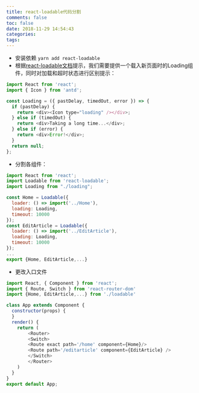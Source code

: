 ```yaml
---
title: react-loadable代码分割
comments: false
toc: false
date: 2018-11-29 14:54:43
categories: 
tags:
---
```


* 安装依赖 `yarn add react-loadable`
* 根据[react-loadable文档](https://github.com/jamiebuilds/react-loadable/blob/master/README.md)提示，我们需要提供一个载入新页面时的Loading组件，同时对加载和超时状态进行区别提示：

``` js
import React from 'react';
import { Icon } from 'antd';

const Loading = ({ pastDelay, timedOut, error }) => {
  if (pastDelay) {
    return <div><Icon type="loading" /></div>;
  } else if (timedOut) {
    return <div>Taking a long time...</div>;
  } else if (error) {
    return <div>Error!</div>;
  }
  return null;
};
```


* 分割各组件：

``` js
import React from 'react';
import Loadable from 'react-loadable';
import Loading from "./loading";

const Home = Loadable({
  loader: () => import('../Home'),
  loading: Loading,
  timeout: 10000
});
const EditArticle = Loadable({
  loader: () => import('../EditArticle'),
  loading: Loading,
  timeout: 10000
});
...
export {Home, EditArticle,...}
```

* 更改入口文件

``` js
import React, { Component } from 'react';
import { Route, Switch } from 'react-router-dom'
import {Home, EditArticle,...} from './loadable'

class App extends Component {  
  constructor(props) {
  }
  render() {
    return (
        <Router>
        <Switch>
        <Route exact path='/home' component={Home}/>
        <Route path='/editarticle' component={EditArticle} />
        </Switch>
        </Router>
    )
  }
}
export default App;
```
